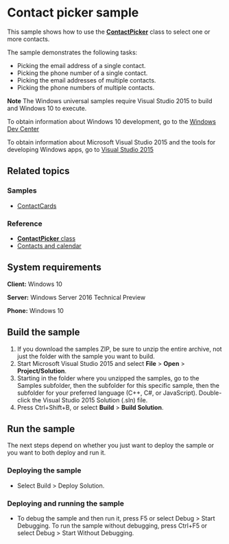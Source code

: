 <!---
  category: ContactsAndCalendar
  samplefwlink: http://go.microsoft.com/fwlink/p/?LinkId=624041&clcid=0x409
--->

# Contact picker sample

This sample shows how to use the
[**ContactPicker**](http://msdn.microsoft.com/library/windows/apps/br224913)
class to select one or more contacts.

The sample demonstrates the following tasks:

- Picking the email address of a single contact.
- Picking the phone number of a single contact.
- Picking the email addresses of multiple contacts.
- Picking the phone numbers of multiple contacts.

**Note** The Windows universal samples require Visual Studio 2015 to build and Windows 10 to execute.
 
To obtain information about Windows 10 development, go to the [Windows Dev Center](https://dev.windows.com)

To obtain information about Microsoft Visual Studio 2015 and the tools for developing Windows apps, go to [Visual Studio 2015](http://go.microsoft.com/fwlink/?LinkID=532422)

## Related topics

### Samples

* [ContactCards](/Samples/ContactCards)

### Reference

* [**ContactPicker** class](http://msdn.microsoft.com/library/windows/apps/br224913)
* [Contacts and calendar](https://msdn.microsoft.com/library/windows/apps/mt269388)

## System requirements

**Client:** Windows 10

**Server:** Windows Server 2016 Technical Preview

**Phone:** Windows 10

## Build the sample

1. If you download the samples ZIP, be sure to unzip the entire archive, not just the folder with the sample you want to build. 
2. Start Microsoft Visual Studio 2015 and select **File** \> **Open** \> **Project/Solution**.
3. Starting in the folder where you unzipped the samples, go to the Samples subfolder, then the subfolder for this specific sample, then the subfolder for your preferred language (C++, C#, or JavaScript). Double-click the Visual Studio 2015 Solution (.sln) file.
4. Press Ctrl+Shift+B, or select **Build** \> **Build Solution**.

## Run the sample

The next steps depend on whether you just want to deploy the sample or you want to both deploy and run it.

### Deploying the sample

- Select Build > Deploy Solution. 

### Deploying and running the sample

- To debug the sample and then run it, press F5 or select Debug >  Start Debugging. To run the sample without debugging, press Ctrl+F5 or select Debug > Start Without Debugging. 

